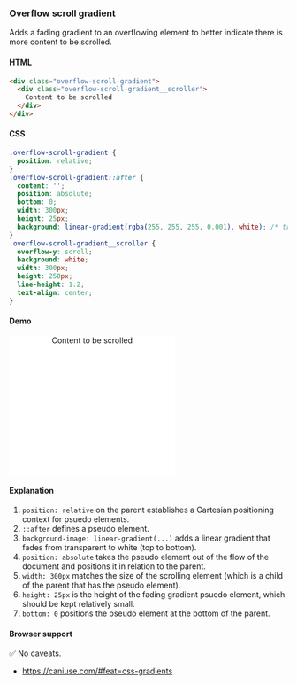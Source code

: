 ### Overflow scroll gradient

Adds a fading gradient to an overflowing element to better indicate there is more content to be scrolled.

#### HTML

```html
<div class="overflow-scroll-gradient">
  <div class="overflow-scroll-gradient__scroller">
    Content to be scrolled
  </div>
</div>
```

#### CSS

```css
.overflow-scroll-gradient {
  position: relative;
}
.overflow-scroll-gradient::after {
  content: '';
  position: absolute;
  bottom: 0;
  width: 300px;
  height: 25px;
  background: linear-gradient(rgba(255, 255, 255, 0.001), white); /* transparent keyword is broken in Safari */
}
.overflow-scroll-gradient__scroller {
  overflow-y: scroll;
  background: white;
  width: 300px;
  height: 250px;
  line-height: 1.2;
  text-align: center;
}
```

#### Demo

<div class="snippet-demo">
  <div class="snippet-demo__overflow-scroll-gradient">
    <div class="snippet-demo__overflow-scroll-gradient__scroller">
      Content to be scrolled
    </div>
  </div>
</div>

<style>
.snippet-demo__overflow-scroll-gradient {
  position: relative;
}
.snippet-demo__overflow-scroll-gradient::after {
  content: '';
  background: linear-gradient(rgba(255, 255, 255, 0.001), white);
  position: absolute;
  width: 300px;
  height: 25px;
  bottom: 0;
}
.snippet-demo__overflow-scroll-gradient__scroller {
  overflow-y: scroll;
  background: white;
  width: 300px;
  height: 250px;
  line-height: 1.2;
  text-align: center;
}
</style>

<script>
document.querySelector('.snippet-demo__overflow-scroll-gradient__scroller').innerHTML = 'content '.repeat(200)
</script>

#### Explanation

1. `position: relative` on the parent establishes a Cartesian positioning context for psuedo elements.
2. `::after` defines a pseudo element.
3. `background-image: linear-gradient(...)` adds a linear gradient that fades from transparent to white
(top to bottom).
4. `position: absolute` takes the pseudo element out of the flow of the document and positions it in relation to the parent.
5. `width: 300px` matches the size of the scrolling element (which is a child of the parent that has
  the pseudo element).
6. `height: 25px` is the height of the fading gradient psuedo element, which should be kept relatively small.
7. `bottom: 0` positions the pseudo element at the bottom of the parent.

#### Browser support

<span class="snippet__support-note">✅ No caveats.</span>

* https://caniuse.com/#feat=css-gradients
